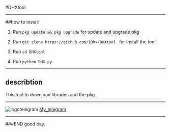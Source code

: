 
#DHXtool
___
##how to install
1. Run `pkg update && pkg upgrade` for update and upgrade pkg


1. Run `git clone https://github.com/1Dhx/DHXtool ` for install the tool

1. Run `cd DHXtool`

1. Run `python DHX.py`
___
## describtion
This tool to download libraries and the pkg

___
![logotelegram](https://images.app.goo.gl/SFdvjBFjZPkKwXi69)
[My_telegram](https://t.me/DHXfollowers)
___
###END
good bay.